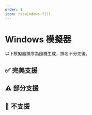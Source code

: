 ```yaml
---
order: 1
icon: ri:windows-fill
---
```


# Windows 模擬器

以下模擬器排序為隨機生成，排名不分先後。

<script setup>
import MarkdownIt from 'markdown-it'
import MarkdownItAnchor from 'markdown-it-anchor'

const shuffleArray = (array) => {
    for (let i = array.length - 1; i > 0; i--) {
        const j = Math.floor(Math.random() * (i + 1));
        [array[i], array[j]] = [array[j], array[i]];
    }
    return array;
}

const fullySupport = shuffleArray([
    {
        name: '藍疊模擬器 5 國際版',
        link: 'https://www.bluestacks.com/tw/index.html',
        note: '完美支援，需要在模擬器 `設定` - `進階` 中開啟 `Android除錯橋`。已知相容 Hyper-V。\n\n- 推薦下載 [離線安裝包](https://support.bluestacks.com/hc/zh-tw/articles/4402611273485-BlueStacks-5-%E9%9B%A2%E7%B7%9A%E5%AE%89%E8%A3%9D%E7%A8%8B%E5%BC%8F)，避免緩慢和捆綁安裝；推薦安裝 [Android 11](https://support.bluestacks.com/hc/zh-tw/articles/4402611273485-BlueStacks-5-%E9%9B%A2%E7%B7%9A%E5%AE%89%E8%A3%9D%E7%A8%8B%E5%BC%8F#:~:text=%E5%AE%89%E8%A3%9D%20BlueStacks%205%20%E7%9A%84%20Android%2011) 版本；解除安裝請使用官方提供的 [解除安裝工具](https://support.bluestacks.com/hc/zh-tw/articles/360057724751-%E5%A6%82%E4%BD%95%E5%BE%9E%E6%82%A8%E7%9A%84%E9%9B%BB%E8%85%A6%E4%B8%8A%E5%AE%8C%E5%85%A8%E7%A7%BB%E9%99%A4-BlueStacks-5-BlueStacks-X-%E5%92%8C-BlueStacks-%E6%9C%8D%E5%8B%99) 以清除殘留。\n- 若 ADB 埠號不斷的無規律變動，每次啟動都不相同，可能是因為您的電腦開啟了 [Hyper-V](https://support.bluestacks.com/hc/zh-tw/articles/4415238471053-BlueStacks-5-%E6%94%AF%E6%8F%B4-Hyper-V-%E7%9A%84-Windows-10-%E5%92%8C-11-%E4%B8%8A%E7%9A%84%E9%9B%BB%E8%85%A6%E8%A6%8F%E6%A0%BC%E9%9C%80%E6%B1%82)。MAA 現在會嘗試自動讀取藍疊模擬器配置檔案內的埠號，若該功能失效/你有多開需求/安裝了多個模擬器核心，請參考 [連線設定](../connection.html#藍疊模擬器-hyper-v-每次啟動埠號都不一樣) 做出修改。由於 Hyper-V 以管理員身份執行，如自動關閉模擬器、自動檢測連線等不涉及 ADB 的操作同樣需要以管理員身份執行 MAA。',
    },
    {
        name: 'MuMu 模擬器',
        link: 'https://mumu.163.com/',
        note: '完美支援，且額外支援[截圖增強模式](../connection.html#mumu-截圖增強模式)。已知相容 Hyper-V。\n\n- “完成後退出模擬器”功能可能偶現異常，如果遇到請向 MuMu 官方反饋。',
    },
    {
        name: '雷電模擬器',
        link: 'https://www.ldmnq.com/',
        note: '完美支援，且額外支援[截圖增強模式](../connection.html#雷電截圖增強模式)。已知相容 Hyper-V。\n\n- 雷電 9 安裝器在安裝過程中會自動靜默關閉 Hyper-V，若有相關需求請留意。',
    },
    {
        name: '夜神模擬器',
        link: 'https://www.yeshen.com/',
        note: '完美支援，但測試較少。已知相容 Hyper-V。',
    },
    {
        name: '逍遙模擬器',
        link: 'https://www.xyaz.cn/',
        note: '完美支援，但測試較少。',
    },
]);

const partiallySupport = shuffleArray([
    {
        name: 'MuMu 模擬器 6',
        link: 'https://mumu.163.com/update/win/',
        note: '自 MAA v5.1.0 起放棄支援，網易已在 2023.8.15 停止維護。\n\n- 不再支援自動檢測連線，需使用通用連線配置，並手動配置 ADB 路徑和連線地址。\n- 需要在 `設定` - `連線設定` 中執行 `強制替換 ADB`，才能使用 Minitouch, MaaTouch 等高效的觸控模式。\n- 需要使用管理員許可權執行 MAA 才能使用“完成後退出模擬器”相關功能。\n- 不支援使用 MuMu 6 預設的幾個奇葩解析度，需要改成 `1280x720`，`1920x1080` 等 16:9 比例。\n- MuMu 6 多開使用的是同一個 ADB 埠，所以無法支援多開的 MuMu 6。',
    },
    {
        name: '適用於 Android™️ 的 Windows 子系統',
        link: 'https://docs.microsoft.com/zh-tw/windows/android/wsa/',
        note: '自 MAA v5.2.0 起放棄支援，微軟已在 2025.3.5 停止維護。\n\n- 需要使用 [自定義連線](../connection.html) 的方式來連線。\n- WSA 2204 或更高版本（版本號在子系統設定的 `關於` 頁面中），連線配置選擇 `通用配置`。\n- WSA 2203 或更老版本（版本號在子系統設定頁面的上方），連線配置選擇 `WSA 舊版本`。\n- 由於本軟體僅對 720p 以上 `16:9` 解析度支援較好，所以請手動拖動視窗大小，儘量貼近 16:9 比例。（如果你的顯示器是 16:9 的，可以直接按 `F11` 全屏）。\n- 任務執行過程中請儘量保證明日方舟在前台且無其他安卓應用同時在前台執行，否則可能導致遊戲暫停執行或任務識別錯誤。\n- WSA 的截圖經常莫名其妙截出來一個白螢幕，導致辨識異常，還是不推薦使用。',
    },
    {
        name: 'AVD',
        link: 'https://developer.android.com/studio/run/managing-avds',
        note: '理論支援。\n\n- 從 Android 10 開始，Minitouch 在 SELinux 為 `Enforcing` 模式時不再可用，請切換至其他觸控模式，或將 SELinux **臨時**切換為 `Permissive` 模式。\n- AVD 是為除錯而生的，更建議使用其他為遊戲而設計的模擬器。',
    },
    {
        name: 'Google Play 遊戲（開發者）',
        link: 'https://developer.android.com/games/playgames/emulator?hl=zh-cn',
        note: '理論支援。必須開啟 Hyper-V，且必須登入 Gooole 帳戶。\n\n- 需要使用 [自定義連線](../connection.html) 的方式來連線，ADB 埠為 `6520`。\n- 由於 Android 10 及更新版本的 SELinux 策略，Minitouch 無法正常工作，請切換到其他觸控模式。\n- 每次啟動模擬器後的首次連線都會失敗，需勾選 `連線失敗後嘗試關閉並重啟ADB程式`。',
    },
]);

const notSupport = shuffleArray([
    {
        name: 'Google Play 遊戲',
        link: 'https://play.google.com/googleplaygames',
        note: '不支援，[玩家客戶端](https://developer.android.com/games/playgames/pg-emulator?hl=zh-cn#installing-game-consumer)未開放 ADB 埠。',
    },
]);

const md = new MarkdownIt();
md.use(MarkdownItAnchor);

const fullySupportHtml = md.render(fullySupport.map(simulator => `
### ✅ ${simulator.link ? `[${simulator.name}](${simulator.link})` : simulator.name}
${simulator.note}
`).join(''));
const partiallySupportHtml = md.render(partiallySupport.map(simulator => `
### ⚠️ ${simulator.link ? `[${simulator.name}](${simulator.link})` : simulator.name}
${simulator.note}
`).join(''));
const notSupportHtml = md.render(notSupport.map(simulator => `
### 🚫 ${simulator.link ? `[${simulator.name}](${simulator.link})` : simulator.name}
${simulator.note}
`).join(''));
</script>

## ✅ 完美支援

<ClientOnly><div v-html="fullySupportHtml"></div></ClientOnly>

## ⚠️ 部分支援

<ClientOnly><div v-html="partiallySupportHtml"></div></ClientOnly>

## 🚫 不支援

<ClientOnly><div v-html="notSupportHtml"></div></ClientOnly>
